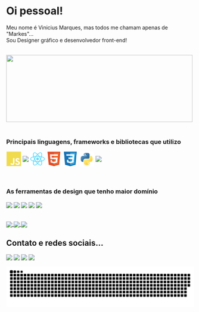 
  <h1>Oi pessoal!</h1>
  <p>Meu nome é Vinicius Marques, mas todos me chamam apenas de "Markes"...<br />
  Sou Designer gráfico e desenvolvedor front-end!</p>
  <br />
  
<div>
  <a href="https://github.com/VMarkes">
    <img width="500em" height="180em" src="https://github-readme-stats.vercel.app/api?username=VMarkes&theme=dark&show_icons=true" />
  </a>
</div>

<br />
<div style="display: inline_block">
  <h3>Principais linguagens, frameworks e bibliotecas que utilizo</h3>
  <img align="center" height="auto" width="40" src="https://raw.githubusercontent.com/devicons/devicon/master/icons/javascript/javascript-plain.svg">
  <img align="center" height="auto" width="40" src="https://upload.wikimedia.org/wikipedia/commons/thumb/b/b2/Bootstrap_logo.svg/1280px-Bootstrap_logo.svg.png">
  <img align="center" height="auto" width="40" src="https://raw.githubusercontent.com/devicons/devicon/master/icons/react/react-original.svg">
  <img align="center" height="auto" width="40" src="https://raw.githubusercontent.com/devicons/devicon/master/icons/html5/html5-original.svg">
  <img align="center" height="auto" width="40" src="https://raw.githubusercontent.com/devicons/devicon/master/icons/css3/css3-original.svg">
  <img align="center" height="auto" width="40" src="https://raw.githubusercontent.com/devicons/devicon/master/icons/python/python-original.svg">
  <img align="center" height="auto" width="40" src="https://cdn.icon-icons.com/icons2/2415/PNG/512/jquery_plain_wordmark_logo_icon_146445.png">
</div>

  <br />
  <br />

<div style="display: inline_block">
  <h3>As ferramentas de design que tenho maior domínio</h3>
  <img align="center" height="auto" width="45" src="https://cdn.icon-icons.com/icons2/3053/PNG/512/adobe_photoshop_macos_bigsur_icon_190436.png">
  <img align="center" height="auto" width="45" src="https://cdn.icon-icons.com/icons2/3053/PNG/512/adobe_illustrator_macos_bigsur_icon_190447.png">
  <img align="center" height="auto" width="45" src="https://cdn.icon-icons.com/icons2/3053/PNG/512/adobe_after_effects_macos_bigsur_icon_190464.png">
  <img align="center" height="auto" width="45" src="https://cdn.icon-icons.com/icons2/3070/PNG/512/adobe_indesign_software_computer_app_design_software_icon_191061.png">
  <img align="center" height="auto" width="40" src="https://i.pinimg.com/originals/a5/58/b4/a558b426cb8973523f37bbed94cf0f09.png">
</div>

  <br />
  <br />
  
  <a href="https://github.com/VMarkes/website-Gion-Restaurant">
    <img align="center" src="https://github-readme-stats.vercel.app/api/pin/?username=VMarkes&theme=dark&show_icons=true&repo=website-Gion-Restaurant" />
  </a>
  <a href="https://github.com/VMarkes/My-first-App-in-Java">
    <img align="center" src="https://github-readme-stats.vercel.app/api/pin/?username=VMarkes&theme=dark&show_icons=true&repo=My-first-App-in-Java" />
  </a>
  <a href="https://github.com/VMarkes/VMarkes">
    <img align="center" src="https://github-readme-stats.vercel.app/api/pin/?username=VMarkes&theme=dark&show_icons=true&repo=VMarkes" />
  </a>

## Contato e redes sociais...
 
<div> 
  <a href="https://instagram.com/m.arkes" target="_blank"><img src="https://img.shields.io/badge/-Instagram-%23E4405F?style=for-the-badge&logo=instagram&logoColor=white" target="_blank"></a>
  <a href="https://www.behance.net/viniciusmmarques" target="_blank"><img src="https://img.shields.io/badge/-Behance-000000?style=for-the-badge&logo=behance&logoColor=white" target="_blank"></a>
  <a href = "mailto:vinicius.messias.marques@gmail.com"><img src="https://img.shields.io/badge/-Gmail-FF0000?style=for-the-badge&logo=gmail&logoColor=white" target="_blank"></a>
  <a href="[https://www.linkedin.com/in/](https://www.linkedin.com/in/vinicius-messias-marques-78b32460/)" target="_blank"><img src="https://img.shields.io/badge/-LinkedIn-%230077B5?style=for-the-badge&logo=linkedin&logoColor=white" target="_blank"></a> 
 
</div>

![snake gif](https://github.com/VMarkes/VMarkes/blob/output/github-contribution-grid-snake.svg)
